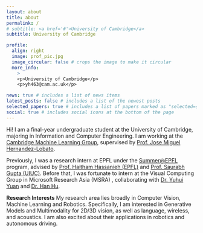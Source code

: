 ```yaml
---
layout: about
title: about
permalink: /
# subtitle: <a href='#'>University of Cambridge</a>
subtitle: University of Cambridge

profile:
  align: right
  image: prof_pic.jpg
  image_circular: false # crops the image to make it circular
  more_info: 
    >
    <p>University of Cambridge</p>
    <p>yh463@cam.ac.uk</p>

news: true # includes a list of news items
latest_posts: false # includes a list of the newest posts
selected_papers: true # includes a list of papers marked as "selected={true}"
social: true # includes social icons at the bottom of the page
---
```


Hi! I am a final-year undergraduate student at the University of Cambridge, majoring in Information and Computer Engineering. I am working at the [Cambridge Machine Learning Group](https://mlg.eng.cam.ac.uk/), supervised by [Prof. Jose Miguel Hernandez-Lobato](https://jmhl.org/). 

Previously, I was a research intern at EPFL under the [Summer@EPFL](https://summer.epfl.ch/) program, advised by [Prof. Haitham Hassanieh (EPFL)](https://people.epfl.ch/haitham.alhassanieh/?lang=en) and [Prof. Saurabh Gupta (UIUC)](https://saurabhg.web.illinois.edu/). Before that, I was fortunate to intern at the Visual Computing Group in Microsoft Research Asia (MSRA) , collaborating with [Dr. Yuhui Yuan](https://www.microsoft.com/en-us/research/people/yuyua/) and [Dr. Han Hu](https://ancientmooner.github.io/). 

**Research Interests** My research area lies broadly in Computer Vision, Machine Learning and Robotics. Specifically, I am interested in Generative Models and Multimodality for 2D/3D vision, as well as language, wireless, and acoustics. I am also excited about their applications in robotics and autonomous driving. 

